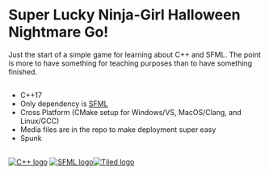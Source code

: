 # Super Lucky Ninja-Girl Halloween Nightmare Go!
Just the start of a simple game for learning about C++ and SFML.  The point is more to have something for teaching purposes than to have something finished. 

##

* C++17
* Only dependency is [SFML](https://www.sfml-dev.org)
* Cross Platform (CMake setup for Windows/VS, MacOS/Clang, and Linux/GCC)
* Media files are in the repo to make deployment super easy
* Spunk

##

[![C++ logo](https://isocpp.org/assets/images/cpp_logo.png)](https://isocpp.org) [![SFML logo](https://www.sfml-dev.org/images/logo.png)](https://www.sfml-dev.org)[![Tiled logo](https://www.mapeditor.org/img/tiled-logo-white.png)](https://www.mapeditor.org) 
